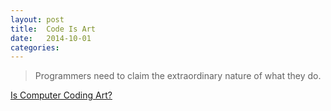 ```yaml
---
layout: post
title:  Code Is Art
date:   2014-10-01
categories:
---
```


> Programmers need to claim the extraordinary nature of what they do.

[Is Computer Coding Art?](http://www.newrepublic.com/article/119215/geek-sublime-vikram-chandra-review-coding-art)
